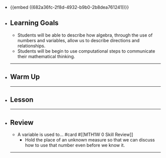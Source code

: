 - {{embed ((682a36fc-2f8d-4932-b9b0-2b8dea761241))}}
- ## Learning Goals
	- Students will be able to describe how algebra, through the use of numbers and variables, allow us to describe directions and relationships.
	- Students will be begin to use computational steps to communicate their mathematical thinking.
	- ---
- ## Warm Up
	- ---
- ## Lesson
	- ---
- ## Review
	- A variable is used to... #card #[[MTH1W 0 Skill Review]]
		- Hold the place of an unknown measure so that we can discuss how to use that number even before we know it.
	- ---